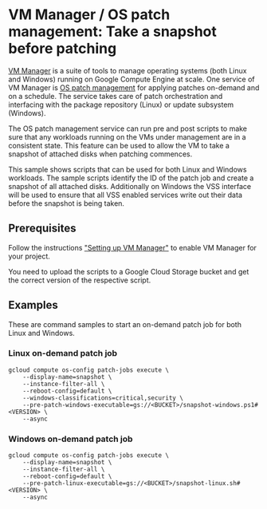 # VM Manager / OS patch management: Take a snapshot before patching #
[VM Manager](https://cloud.google.com/compute/docs/vm-manager) is a suite of tools to manage operating systems (both Linux and Windows) running on Google Compute Engine at scale. One service of VM Manager is [OS patch management](https://cloud.google.com/compute/docs/os-patch-management) for applying patches on-demand and on a schedule. The service takes care of patch orchestration and interfacing with the package repository (Linux) or update subsystem (Windows).

The OS patch management service can run pre and post scripts to make sure that any workloads running on the VMs under management are in a consistent state. This feature can be used to allow the VM to take a snapshot of attached disks when patching commences. 

This sample shows scripts that can be used for both Linux and Windows workloads. The sample scripts identify the ID of the patch job and create a snapshot of all attached disks. Additionally on Windows the VSS interface will be used to ensure that all VSS enabled services write out their data before the snapshot is being taken.

## Prerequisites ##
Follow the instructions ["Setting up VM Manager"](https://cloud.google.com/compute/docs/manage-os) to enable VM Manager for your project. 

You need to upload the scripts to a Google Cloud Storage bucket and get the correct version of the respective script.

## Examples ##
These are command samples to start an on-demand patch job for both Linux and Windows. 

### Linux on-demand patch job ###
```
gcloud compute os-config patch-jobs execute \
    --display-name=snapshot \
    --instance-filter-all \
    --reboot-config=default \
    --windows-classifications=critical,security \
    --pre-patch-windows-executable=gs://<BUCKET>/snapshot-windows.ps1#<VERSION> \
    --async
```

### Windows on-demand patch job ###
```
gcloud compute os-config patch-jobs execute \
    --display-name=snapshot \
    --instance-filter-all \
    --reboot-config=default \
    --pre-patch-linux-executable=gs://<BUCKET>/snapshot-linux.sh#<VERSION> \
    --async
```
